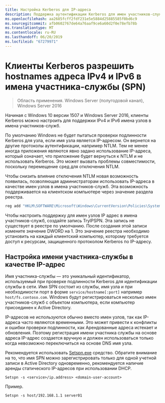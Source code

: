 ```yaml
---
title: Настройка Kerberos для IP-адреса
description: Поддержка аутентификации Kerberos для имен участников-служб на основе IP-адресов
ms.openlocfilehash: aa2685fcff2fdf231e5e5884d25885585f0bd6c9
ms.sourcegitcommit: afb0602767de64a76aaf9ce6a60d2f0e78efb78b
ms.translationtype: MT
ms.contentlocale: ru-RU
ms.lasthandoff: 06/20/2019
ms.locfileid: "67279971"
---
```

# <a name="kerberos-clients-allow-ipv4-and-ipv6-address-hostnames-in-service-principal-names-spns"></a>Клиенты Kerberos разрешить hostnames адреса IPv4 и IPv6 в имена участника-службы (SPN)

>Область применения. Windows Server (полугодовой канал), Windows Server 2016

Начиная с Windows 10 версии 1507 и Windows Server 2016, клиенты Kerberos можно настроить для поддержки IPv4 и IPv6 имена узлов в имена участников-служб.

По умолчанию Windows не будет пытаться проверки подлинности Kerberos для узла, если имя узла является IP-адресом. Он вернется на другие протоколы аутентификации, например NTLM. Тем не менее иногда приложения являются явно задано использование IP-адреса, который означает, что приложение будет вернуться к NTLM и не использовать Kerberos. Это может вызвать проблемы совместимости, поскольку перемещение сред для отключения NTLM.

Чтобы снизить влияние отключения NTLM новая возможность появилась, позволяющая администраторам использовать IP-адреса в качестве имен узлов в имена участников-служб. Эта возможность поддерживается на клиентском компьютере через значение раздела реестра.

```cmd
reg add "HKLM\SOFTWARE\Microsoft\Windows\CurrentVersion\Policies\System\Kerberos\Parameters" /v TryIPSPN /t REG_DWORD /d 1 /f
```

Чтобы настроить поддержку для имен узлов IP адрес в имена участников-служб, создайте запись TryIPSPN. Эта запись не существует в реестре по умолчанию. После создания этой записи измените значение DWORD на 1. Это значение реестра необходимо установить на каждый клиентский компьютер, которому требуется доступ к ресурсам, защищенного протоколом Kerberos по IP-адресу.

## <a name="configuring-a-service-principal-name-as-ip-address"></a>Настройка имени участника-службы в качестве IP-адрес

Имя участника-службы — это уникальный идентификатор, используемый при проверке подлинности Kerberos для идентификации службы в сети. Имя SPN состоит из службы, имя узла и при необходимости порт в форме `service/hostname[:port]` например `host/fs.contoso.com`. Windows будут регистрироваться несколько имен участников-служб с объектом компьютера, если компьютер присоединен к Active Directory.

IP-адресов не используются обычно вместо имен узлов, так как IP-адреса часто являются временными. Это может привести к конфликты и ошибки проверки подлинности, как Арендованные адреса истекает и обновления. Поэтому регистрация имени участника службы на основе адреса IP-адрес создается вручную и должен использоваться только когда невозможно переключиться на основе DNS имя узла.

Рекомендуется использовать [Setspn.exe](https://docs.microsoft.com/previous-versions/windows/it-pro/windows-server-2012-R2-and-2012/cc731241(v=ws.11)) средство. Обратите внимание на то, что имя SPN можно зарегистрировать только для одной учетной записи в Active Directory одновременно, рекомендуется наличие аренды статического IP-адресов при использовании DHCP.

```
Setspn -s <service>/ip.address> <domain-user-account>  
```

Пример.

```
Setspn -s host/192.168.1.1 server01
```
